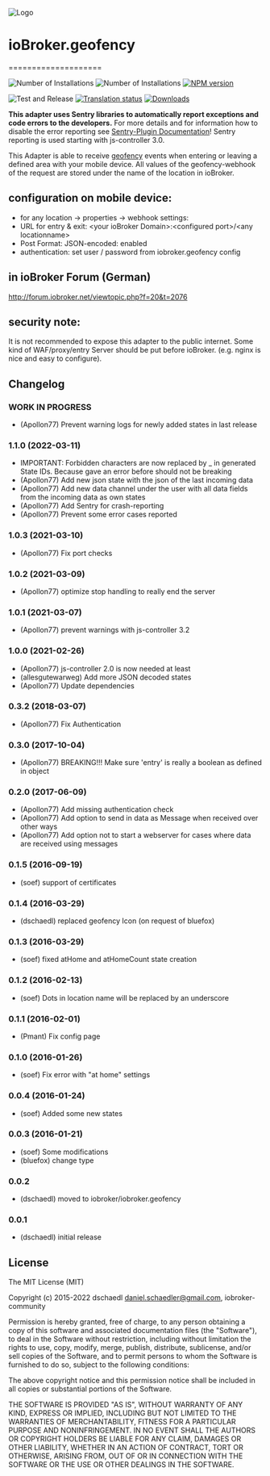 ![Logo](admin/geofency.png)
# ioBroker.geofency
====================

![Number of Installations](http://iobroker.live/badges/geofency-installed.svg)
![Number of Installations](http://iobroker.live/badges/geofency-stable.svg)
[![NPM version](http://img.shields.io/npm/v/iobroker.geofency.svg)](https://www.npmjs.com/package/iobroker.geofency)

![Test and Release](https://github.com/ioBroker/ioBroker.geofency/workflows/Test%20and%20Release/badge.svg)
[![Translation status](https://weblate.iobroker.net/widgets/adapters/-/geofency/svg-badge.svg)](https://weblate.iobroker.net/engage/adapters/?utm_source=widget)
[![Downloads](https://img.shields.io/npm/dm/iobroker.geofency.svg)](https://www.npmjs.com/package/iobroker.geofency)

**This adapter uses Sentry libraries to automatically report exceptions and code errors to the developers.** For more details and for information how to disable the error reporting see [Sentry-Plugin Documentation](https://github.com/ioBroker/plugin-sentry#plugin-sentry)! Sentry reporting is used starting with js-controller 3.0.

This Adapter is able to receive [geofency](http://www.geofency.com/) events when entering or leaving a defined area with your mobile device.
All values of the geofency-webhook of the request are stored under the name of the location in ioBroker.

## configuration on mobile device:
* for any location -> properties -> webhook settings:
 * URL for entry & exit: &lt;your ioBroker Domain&gt;:&lt;configured port&gt;/&lt;any locationname&gt;
 * Post Format: JSON-encoded: enabled
 * authentication: set user / password from iobroker.geofency config

## in ioBroker Forum (German)
http://forum.iobroker.net/viewtopic.php?f=20&t=2076

## security note:
It is not recommended to expose this adapter to the public internet.
Some kind of WAF/proxy/entry Server should be put before ioBroker. (e.g. nginx is nice and easy to configure).

## Changelog

### __WORK IN PROGRESS__
* (Apollon77) Prevent warning logs for newly added states in last release

### 1.1.0 (2022-03-11)
* IMPORTANT: Forbidden characters are now replaced by _ in generated State IDs. Because gave an error before should not be breaking 
* (Apollon77) Add new json state with the json of the last incoming data
* (Apollon77) Add new data channel under the user with all data fields from the incoming data as own states
* (Apollon77) Add Sentry for crash-reporting
* (Apollon77) Prevent some error cases reported

### 1.0.3 (2021-03-10)
* (Apollon77) Fix port checks

### 1.0.2 (2021-03-09)
* (Apollon77) optimize stop handling to really end the server

### 1.0.1 (2021-03-07)
* (Apollon77) prevent warnings with js-controller 3.2

### 1.0.0 (2021-02-26)
* (Apollon77) js-controller 2.0 is now needed at least
* (allesgutewarweg) Add more JSON decoded states
* (Apollon77) Update dependencies

### 0.3.2 (2018-03-07)
* (Apollon77) Fix Authentication

### 0.3.0 (2017-10-04)
* (Apollon77) BREAKING!!! Make sure 'entry' is really a boolean as defined in object

### 0.2.0 (2017-06-09)
* (Apollon77) Add missing authentication check
* (Apollon77) Add option to send in data as Message when received over other ways
* (Apollon77) Add option not to start a webserver for cases where data are received using messages

### 0.1.5 (2016-09-19)
* (soef) support of certificates

### 0.1.4 (2016-03-29)
* (dschaedl) replaced geofency Icon (on request of bluefox)

### 0.1.3 (2016-03-29)
* (soef) fixed atHome and atHomeCount state creation

### 0.1.2 (2016-02-13)
* (soef) Dots in location name will be replaced by an underscore

### 0.1.1 (2016-02-01)
* (Pmant) Fix config page

### 0.1.0 (2016-01-26)
* (soef) Fix error with "at home" settings

### 0.0.4 (2016-01-24)
* (soef) Added some new states

### 0.0.3 (2016-01-21)
* (soef) Some modifications
* (bluefox) change type

### 0.0.2
* (dschaedl) moved to iobroker/iobroker.geofency

### 0.0.1
* (dschaedl) initial release

## License

The MIT License (MIT)

Copyright (c) 2015-2022 dschaedl <daniel.schaedler@gmail.com>, iobroker-community

Permission is hereby granted, free of charge, to any person obtaining a copy
of this software and associated documentation files (the "Software"), to deal
in the Software without restriction, including without limitation the rights
to use, copy, modify, merge, publish, distribute, sublicense, and/or sell
copies of the Software, and to permit persons to whom the Software is
furnished to do so, subject to the following conditions:

The above copyright notice and this permission notice shall be included in all
copies or substantial portions of the Software.

THE SOFTWARE IS PROVIDED "AS IS", WITHOUT WARRANTY OF ANY KIND, EXPRESS OR
IMPLIED, INCLUDING BUT NOT LIMITED TO THE WARRANTIES OF MERCHANTABILITY,
FITNESS FOR A PARTICULAR PURPOSE AND NONINFRINGEMENT. IN NO EVENT SHALL THE
AUTHORS OR COPYRIGHT HOLDERS BE LIABLE FOR ANY CLAIM, DAMAGES OR OTHER
LIABILITY, WHETHER IN AN ACTION OF CONTRACT, TORT OR OTHERWISE, ARISING FROM,
OUT OF OR IN CONNECTION WITH THE SOFTWARE OR THE USE OR OTHER DEALINGS IN THE
SOFTWARE.
